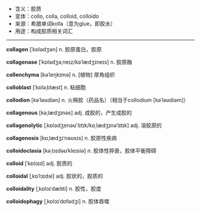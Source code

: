 - <span class="definition">含义：胶质</span>
- <span class="definition">变体：collo, colla, colloid, colloido</span>
- <span class="definition">来源：希腊单词kolla（意为glue，即胶水）</span>
- <span class="definition">用途：构成胶质相关词汇</span>

---

<span class="vocabulary">**collagen**</span> [ˈkɒlədʒən] n. 胶原蛋白，胶原

<span class="vocabulary">**collagenase**</span> [ˈkɒlədʒəˌneɪz/kəˈlædʒɪneɪs] n. 胶原酶

<span class="vocabulary">**collenchyma**</span> [kəˈleŋkɪmə] n. [植物] 厚角组织

<span class="vocabulary">**colloblast**</span> [ˈkɒləˌblæst] n. 粘细胞

<span class="vocabulary">**collodion**</span> [kəˈləʊdiən] n. 火棉胶（药品名）（相当于collodium [kəˈləʊdiəm]）

<span class="vocabulary">**collagenous**</span> [kəˌlædʒɪnəs] adj. 成胶的，产生成胶的

<span class="vocabulary">**collagenolytic**</span> [ˌkɒlədʒenəʊ'lɪtɪk/kɒˌlædʒɪnəˈlɪtɪk] adj. 溶胶原的

<span class="vocabulary">**collagenosis**</span> [kɒˌlædʒɪˈnəʊsɪs] n. 胶原性疾病

<span class="vocabulary">**colloidoclasia**</span> [kəˌlɔɪdəʊˈkleɪsiə] n. 胶体性猝衰，胶体平衡障碍

<span class="vocabulary">**colloid**</span> [ˈkɒlɔɪd] adj. 胶质的

<span class="vocabulary">**colloidal**</span> [ˌkɒˈlɔɪdəl] adj. 胶状的，胶质的

<span class="vocabulary">**colloidality**</span> [ˌkɒlɔɪˈdælɪti] n. 胶性，胶度

<span class="vocabulary">**colloidophagy**</span> [ˌkɒlɔɪˈdɒfədʒi] n. 胶体吞噬

